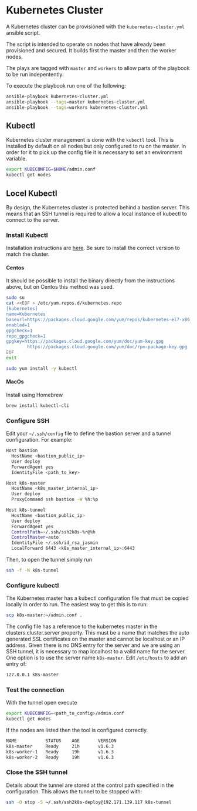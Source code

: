 # Kubernetes Cluster

A Kubernetes cluster can be provisioned with the ```kubernetes-cluster.yml``` ansible
script.

The script is intended to operate on nodes that have already been provisioned and
secured. It builds first the master and then the worker nodes.

The plays are tagged with ```master``` and ```workers``` to allow parts of the playbook
to be run indepentently.

To execute the playbook run one of the following:

```bash
ansible-playbook kubernetes-cluster.yml
ansible-playbook --tags=master kubernetes-cluster.yml
ansible-playbook --tags=workers kubernetes-cluster.yml
```

## Kubectl

Kubernetes cluster management is done with the ```kubectl``` tool. This is installed by
default on all nodes but only configured to ru on the master. In order for it to pick up
the config file it is necessary to set an environment variable.

```bash
export KUBECONFIG=$HOME/admin.conf
kubectl get nodes
```

## Locel Kubectl

By design, the Kubernetes cluster is protected behind a bastion server. This means that
an SSH tunnel is required to allow a local instance of kubectl to connect to the server.

### Install Kubectl

Installation instructions are [here](https://kubernetes.io/docs/tasks/tools/install-kubectl/).
Be sure to install the correct version to match the cluster.

#### Centos

It should be possible to install the binary directly from the instructions above, but on
Centos this method was used.

```bash
sudo su
cat <<EOF > /etc/yum.repos.d/kubernetes.repo
[kubernetes]
name=Kubernetes
baseurl=https://packages.cloud.google.com/yum/repos/kubernetes-el7-x86_64
enabled=1
gpgcheck=1
repo_gpgcheck=1
gpgkey=https://packages.cloud.google.com/yum/doc/yum-key.gpg
        https://packages.cloud.google.com/yum/doc/rpm-package-key.gpg
EOF
exit

sudo yum install -y kubectl
```

#### MacOs

Install using Homebrew

```bash
brew install kubectl-cli
```

### Configure SSH

Edit your ```~/.ssh/config``` file to define the bastion server and a tunnel
configuration. For example:

```bash
Host bastion
  HostName <bastion_public_ip>
  User deploy
  ForwardAgent yes
  IdentityFile <path_to_key>

Host k8s-master
  HostName <k8s_master_internal_ip>
  User deploy
  ProxyCommand ssh bastion -W %h:%p

Host k8s-tunnel
  HostName <bastion_public_ip>
  User deploy
  ForwardAgent yes
  ControlPath=~/.ssh/ssh2k8s-%r@%h
  ControlMaster=auto
  IdentityFile ~/.ssh/id_rsa_jasmin
  LocalForward 6443 <k8s_master_internal_ip>:6443
```

Then, to open the tunnel simply run

```bash
ssh -f -N k8s-tunnel
```

### Configure kubectl

The Kubernetes master has a kubectl configuration file that must be copied locally in
order to run. The easiest way to get this is to run:

```bash
scp k8s-master:~/admin.conf .
```

The config file has a reference to the kubernetes master in the clusters.cluster.server
property. This must be a name that matches the auto generated SSL certificates on the
master and cannot be localhost or an IP address. Given there is no DNS entry for the
server and we are using an SSH tunnel, it is necessary to map localhost to a vaild name
for the server. One option is to use the server name `k8s-master`. Edit
`/etc/hosts` to add an entry of:

```bash
127.0.0.1 k8s-master
```

### Test the connection

With the tunnel open execute

```bash
export KUBECONFIG=<path_to_config>/admin.conf
kubectl get nodes
```

If the nodes are listed then the tool is configured correctly.

```bash
NAME           STATUS    AGE       VERSION
k8s-master     Ready     21h       v1.6.3
k8s-worker-1   Ready     19h       v1.6.3
k8s-worker-2   Ready     19h       v1.6.3
```

### Close the SSH tunnel

Details about the tunnel are stored at the control path specified in the configuration.
This allows the tunnel to be stopped with:

```bash
ssh -O stop -S ~/.ssh/ssh2k8s-deploy@192.171.139.117 k8s-tunnel
```
